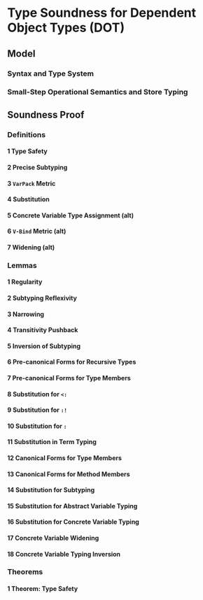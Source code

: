 # Type Soundness for Dependent Object Types (DOT) #

## Model ##

### Syntax  and Type System ###

### Small-Step Operational Semantics and Store Typing ###

## Soundness Proof ##

### Definitions ###

#### 1  Type Safety

#### 2  Precise Subtyping

#### 3  `VarPack` Metric

#### 4  Substitution

#### 5  Concrete Variable Type Assignment (alt)

#### 6  `V-Bind` Metric (alt)

#### 7  Widening (alt)

### Lemmas ###

#### 1  Regularity
#### 2  Subtyping Reflexivity
#### 3  Narrowing
#### 4  Transitivity Pushback
#### 5  Inversion of Subtyping
#### 6  Pre-canonical Forms for Recursive Types
#### 7  Pre-canonical Forms for Type Members
#### 8  Substitution for `<:`
#### 9  Substitution for `:!`
#### 10 Substitution for `:`
#### 11 Substitution in Term Typing
#### 12 Canonical Forms for Type Members
#### 13 Canonical Forms for Method Members
#### 14 Substitution for Subtyping
#### 15 Substitution for Abstract Variable Typing
#### 16 Substitution for Concrete Variable Typing
#### 17 Concrete Variable Widening
#### 18 Concrete Variable Typing Inversion

### Theorems ###

#### 1  Theorem: Type Safety ###
